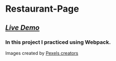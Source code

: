 # Restaurant-Page

## [_Live Demo_](https://martazare.github.io/Restaurant-Page/)

### In this project I practiced using Webpack.

Images created by [Pexels creators](https://www.pexels.com/)
